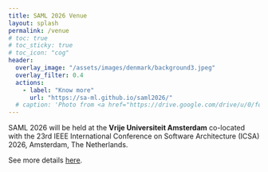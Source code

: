 ```yaml
---
title: SAML 2026 Venue
layout: splash
permalink: /venue
# toc: true
# toc_sticky: true
# toc_icon: "cog"
header:
  overlay_image: "/assets/images/denmark/background3.jpeg"
  overlay_filter: 0.4
  actions:
    - label: "Know more"
      url: "https://sa-ml.github.io/saml2026/"
  # caption: 'Photo from <a href="https://drive.google.com/drive/u/0/folders/10XXSEjTNDmrwU0tqL58la1n3YlE-g4V8">EMNLP 2023 Website Image.png</a> '
---
```


SAML 2026 will be held at the **Vrije Universiteit Amsterdam** co-located with the 23rd IEEE International Conference on Software Architecture (ICSA) 2026, Amsterdam, The Netherlands.

See more details [here](https://conf.researchr.org/venue/icsa-2026/icsa-2026-venue). 


